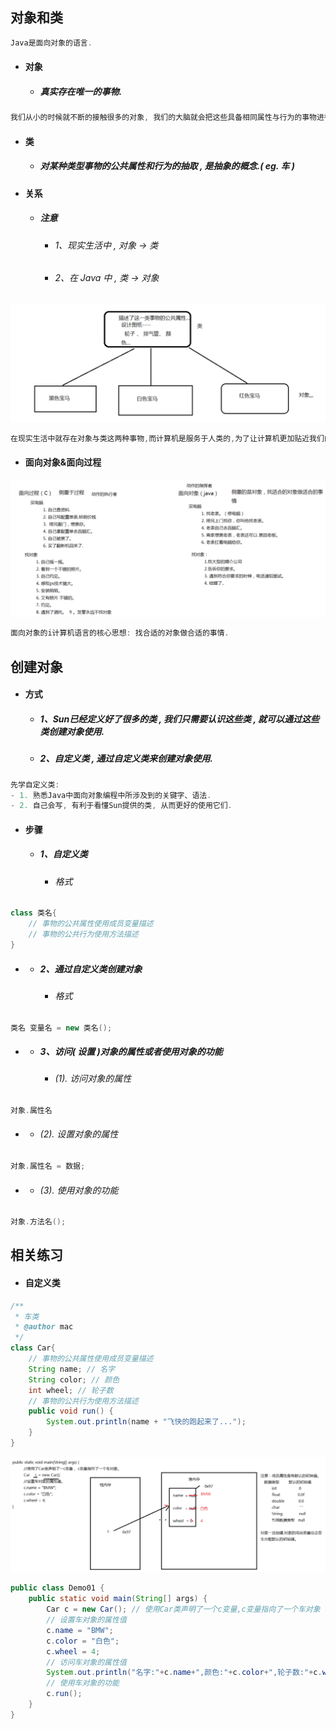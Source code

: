 ## 对象和类

```java
Java是面向对象的语言.
```

* #### 对象

  * ##### 真实存在唯一的事物.

```java
我们从小的时候就不断的接触很多的对象, 我们的大脑就会把这些具备相同属性与行为的事物进行分类.
```

* #### 类

  * ##### 对某种类型事物的公共属性和行为的抽取 , 是抽象的概念.\( eg. 车 \)
* #### 关系

  * ##### 注意

    * ###### 1、现实生活中 , 对象 -&gt; 类
    * ###### 2、在 Java 中 , 类 -&gt; 对象

![](/assets/类与对象的关系.png)

```java
在现实生活中就存在对象与类这两种事物,而计算机是服务于人类的,为了让计算机更加贴近我们的生活,这时候就出现了面向对象的计算机语言.
```

* #### 面向对象&面向过程

![](/assets/面向对象与面向过程的区别.png)

```java
面向对象的i计算机语言的核心思想: 找合适的对象做合适的事情.
```

## 创建对象

* #### 方式

  * ##### 1、Sun已经定义好了很多的类 , 我们只需要认识这些类 , 就可以通过这些类创建对象使用.
  * ##### 2、自定义类 , 通过自定义类来创建对象使用.

```java
先学自定义类:
- 1. 熟悉Java中面向对象编程中所涉及到的关键字、语法.
- 2. 自己会写, 有利于看懂Sun提供的类, 从而更好的使用它们.
```

* #### 步骤

  * ##### 1、自定义类

    * ###### 格式

```java
class 类名{
    // 事物的公共属性使用成员变量描述
    // 事物的公共行为使用方法描述
}
```

* * ##### 2、通过自定义类创建对象

    * ###### 格式

```java
类名 变量名 = new 类名();
```

* * ##### 3、访问\( 设置 \)对象的属性或者使用对象的功能

    * ###### \(1\). 访问对象的属性

```java
对象.属性名
```

* * ###### \(2\). 设置对象的属性

```java
对象.属性名 = 数据;
```

* * ###### \(3\). 使用对象的功能

```java
对象.方法名();
```

## 相关练习

* #### 自定义类

```java
/**
 * 车类
 * @author mac
 */
class Car{
    // 事物的公共属性使用成员变量描述
    String name; // 名字
    String color; // 颜色
    int wheel; // 轮子数
    // 事物的公共行为使用方法描述
    public void run() {
        System.out.println(name + "飞快的跑起来了...");
    }
}
```

![](/assets/内存分析1.png)

```java
public class Demo01 {
	public static void main(String[] args) {
		Car c = new Car(); // 使用Car类声明了一个c变量,c变量指向了一个车对象
		// 设置车对象的属性值
		c.name = "BMW";
		c.color = "白色";
		c.wheel = 4;
		// 访问车对象的属性值
		System.out.println("名字:"+c.name+",颜色:"+c.color+",轮子数:"+c.wheel);
		// 使用车对象的功能
		c.run();
	}
}
```



